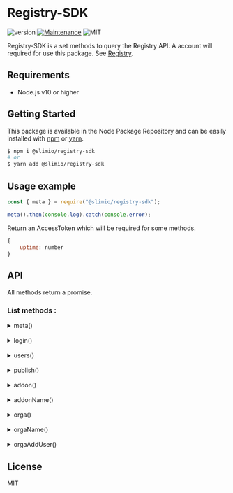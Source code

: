 # Registry-SDK
![version](https://img.shields.io/badge/version-0.1.0-blue.svg)
[![Maintenance](https://img.shields.io/badge/Maintained%3F-yes-green.svg)](https://github.com/SlimIO/is/commit-activity)
![MIT](https://img.shields.io/github/license/mashape/apistatus.svg)

Registry-SDK is a set methods to query the Registry API. A account will required for use this package. See [Registry](https://github.com/SlimIO/Registry).

## Requirements
- Node.js v10 or higher

## Getting Started

This package is available in the Node Package Repository and can be easily installed with [npm](https://docs.npmjs.com/getting-started/what-is-npm) or [yarn](https://yarnpkg.com).

```bash
$ npm i @slimio/registry-sdk
# or
$ yarn add @slimio/registry-sdk
```

## Usage example
```js
const { meta } = require("@slimio/registry-sdk");

meta().then(console.log).catch(console.error);
```
Return an AccessToken which will be required for some methods.
```js
{
    uptime: number
}
```

## API
All methods return a promise.

### List methods :

<details><summary>meta()</summary>

Service metadata.

Do this :
```js
const { meta } = require("@slimio/registry-sdk");

meta().then(console.log).catch(console.error);
```

Return :

```js
{
    uptime: number
}
```

</details>

<br />

<details><summary>login()</summary>

Authenticate a user and get an AccessToken.

 Argument | Value | Required? | Notes 
 --- | --- | :---: | --- 
 myUsername | String | ✅ | Your name 
 myPassword | String | ✅ | Your password 

Do this :
```js
const { login } = require("@slimio/registry-sdk");

login("myUsername", "myPassword")
    .then(console.log)
    .catch(console.error);
```

Return :

```js
string;
```

</details>

<br />

<details><summary>users()</summary>

Create a new user.

 Argument | Value | Required? | Notes 
 --- | --- | :---: | --- 
 newUsername | String | ✅ | User name 
 newPassword | String | ✅ | User password 

Do this :
```js
const { users } = require("@slimio/registry-sdk");

users("newUsername", "newPassword")
    .then(console.log)
    .catch(console.error);
```

Return :

```js
{
    userId: number;
}
```

</details>

<br />

<details><summary>publish()</summary>

 Argument | Value | Required? | Notes 
 --- | --- | :---: | --- 
 pathOfAddonMainDir | String | ✅ | path of the addon main directory 
 myToken | String | ✅ | My token obtained with login()

 Your main directory to need package.json and slimio.toml files !

Do this :
```js
const { login, publish } = require("@slimio/registry-sdk");

async function main() {
    const token = await login("myUsername", "myPassword");
    const addonId = await publish("pathOfAddonMainDir", "myToken");

    return addonId;
}

main().then(console.log).catch(console.error);


```

Return :

```js
{
    addonId: number
}
```

</details>

<br />

<details><summary>addon()</summary>

Do this :
```js

```

Return :

```js

```

</details>

<br />

<details><summary>addonName()</summary>

Do this :
```js

```

Return :

```js

```

</details>

<br />

<details><summary>orga()</summary>

Do this :
```js

```

Return :

```js

```

</details>

<br />

<details><summary>orgaName()</summary>

Do this :
```js

```

Return :

```js

```

</details>

<br />

<details><summary>orgaAddUser()</summary>

Do this :
```js

```

Return :

```js

```

</details>

## License
MIT
